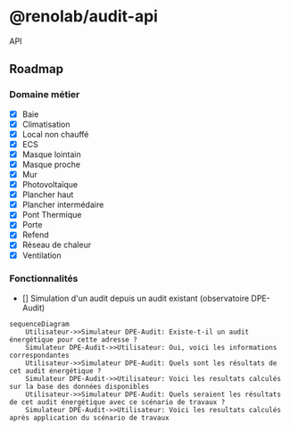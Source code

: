 # @renolab/audit-api

API 

## Roadmap

### Domaine métier

- [x] Baie
- [x] Climatisation
- [x] Local non chauffé
- [x] ECS
- [x] Masque lointain
- [x] Masque proche
- [x] Mur
- [x] Photovoltaïque
- [x] Plancher haut
- [x] Plancher intermédaire
- [x] Pont Thermique
- [x] Porte
- [x] Refend
- [x] Réseau de chaleur
- [x] Ventilation

### Fonctionnalités

- [] Simulation d'un audit depuis un audit existant (observatoire DPE-Audit)
```mermaid
sequenceDiagram
    Utilisateur->>Simulateur DPE-Audit: Existe-t-il un audit énergétique pour cette adresse ?
    Simulateur DPE-Audit->>Utilisateur: Oui, voici les informations correspondantes
    Utilisateur->>Simulateur DPE-Audit: Quels sont les résultats de cet audit énergétique ?
    Simulateur DPE-Audit->>Utilisateur: Voici les resultats calculés sur la base des données disponibles
    Utilisateur->>Simulateur DPE-Audit: Quels seraient les résultats de cet audit énergétique avec ce scénario de travaux ?
    Simulateur DPE-Audit->>Utilisateur: Voici les resultats calculés après application du scénario de travaux
```